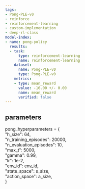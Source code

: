 ```yaml
---
tags:
- Pong-PLE-v0
- reinforce
- reinforcement-learning
- custom-implementation
- deep-rl-class
model-index:
- name: pong-policy
  results:
  - task:
      type: reinforcement-learning
      name: reinforcement-learning
    dataset:
      name: Pong-PLE-v0
      type: Pong-PLE-v0
    metrics:
    - type: mean_reward
      value: -16.00 +/- 0.00
      name: mean_reward
      verified: false
---
```

## parameters
pong_hyperparameters = { <br>
    "h_size": 64,<br>
    "n_training_episodes": 20000,<br>
    "n_evaluation_episodes": 10,<br>
    "max_t": 5000,<br>
    "gamma": 0.99,<br>
    "lr": 1e-2,<br>
    "env_id": env_id,<br>
    "state_space": s_size,<br>
    "action_space": a_size,<br>
}<br>
  